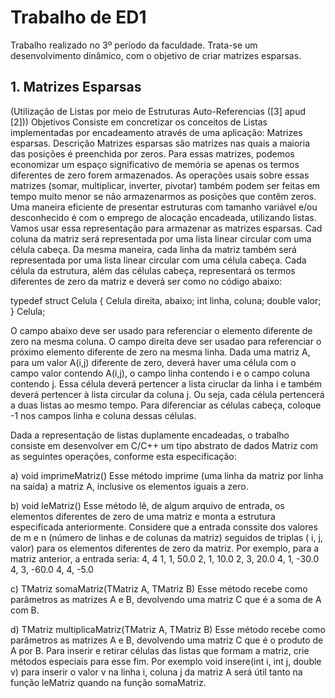 # Trabalho de ED1

Trabalho realizado no 3º período da faculdade. Trata-se um desenvolvimento dinâmico, com o objetivo de criar matrizes esparsas.



## 1. Matrizes Esparsas

(Utilização de Listas por meio de Estruturas Auto-Referencias ([3] apud [2]))
Objetivos
Consiste em concretizar os conceitos de Listas implementadas por encadeamento através de uma
aplicação: Matrizes esparsas.
Descrição
Matrizes esparsas são matrizes nas quais a maioria das posições é preenchida por zeros. Para essas matrizes,
podemos economizar um espaço significativo de memória se apenas os termos diferentes de zero forem
armazenados. As operações usais sobre essas matrizes (somar, multiplicar, inverter, pivotar) também podem
ser feitas em tempo muito menor se não armazenarmos as posições que contêm zeros.
 Uma maneira eficiente de presentar estruturas com tamanho variável e/ou desconhecido é com o
emprego de alocação encadeada, utilizando listas. Vamos usar essa representação para armazenar as matrizes
esparsas. Cad coluna da matriz será representada por uma lista linear circular com uma célula cabeça. Da
mesma maneira, cada linha da matriz também será representada por uma lista linear circular com uma célula
cabeça. Cada célula da estrutura, além das células cabeça, representará os termos diferentes de zero da matriz
e deverá ser como no código abaixo:

typedef struct Celula {
 Celula direita, abaixo;
 int linha, coluna;
 double valor;
} Celula;

O campo abaixo deve ser usado para referenciar o elemento diferente de zero na mesma coluna. O
campo direita deve ser usadao para referenciar o próximo elemento diferente de zero na mesma linha. Dada
uma matriz A, para um valor A(i,j) diferente de zero, deverá haver uma célula com o campo valor contendo
A(i,j), o campo linha contendo i e o campo coluna contendo j. Essa célula deverá pertencer a lista ciruclar da
linha i e também deverá pertencer à lista circular da coluna j. Ou seja, cada célula pertencerá a duas listas ao
mesmo tempo. Para diferenciar as células cabeça, coloque -1 nos campos linha e coluna dessas células.

Dada a representação de listas duplamente encadeadas, o trabalho consiste em desenvolver em
C/C++ um tipo abstrato de dados Matriz com as seguintes operações, conforme esta especificação: 

a) void imprimeMatriz()
Esse método imprime (uma linha da matriz por linha na saída) a matriz A, inclusive os
elementos iguais a zero.

b) void leMatriz()
Esse método lê, de algum arquivo de entrada, os elementos diferentes de zero de uma matriz
e monta a estrutura especificada anteriormente. Considere que a entrada conssite dos valores
de m e n (número de linhas e de colunas da matriz) seguidos de triplas ( i, j, valor) para os
elementos diferentes de zero da matriz. Por exemplo, para a matriz anterior, a entrada seria:
4, 4
1, 1, 50.0
2, 1, 10.0
2, 3, 20.0
4, 1, -30.0
4, 3, -60.0
4, 4, -5.0

c) TMatriz somaMatriz(TMatriz A, TMatriz B)
Esse método recebe como parâmetros as matrizes A e B, devolvendo uma matriz C que é a
soma de A com B.

d) TMatriz multiplicaMatriz(TMatriz A, TMatriz B)
Esse método recebe como parâmetros as matrizes A e B, devolvendo uma matriz C que é o
produto de A por B.
 Para inserir e retirar células das listas que formam a matriz, crie métodos especiais para esse fim. Por
exemplo
void insere(int i, int j, double v)
para inserir o valor v na linha i, coluna j da matriz A será útil tanto na função leMatriz quando na função
somaMatriz. 

 

